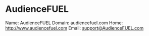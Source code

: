 
# AudienceFUEL

Name: AudienceFUEL
Domain: audiencefuel.com
Home: http://www.audiencefuel.com
Email: support@AudienceFUEL.com
